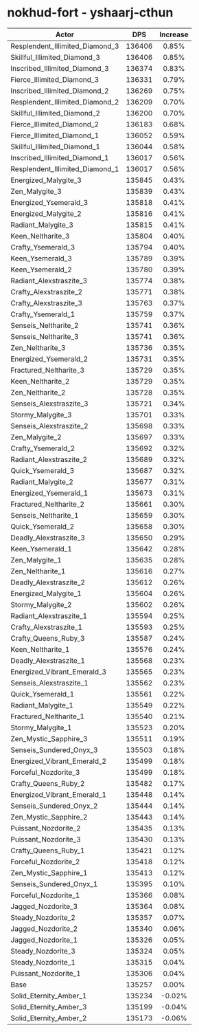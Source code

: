 # nokhud-fort - yshaarj-cthun
| Actor | DPS | Increase |
|---|:---:|:---:|
|Resplendent_Illimited_Diamond_3|136406|0.85%|
|Skillful_Illimited_Diamond_3|136406|0.85%|
|Inscribed_Illimited_Diamond_3|136374|0.83%|
|Fierce_Illimited_Diamond_3|136331|0.79%|
|Inscribed_Illimited_Diamond_2|136269|0.75%|
|Resplendent_Illimited_Diamond_2|136209|0.70%|
|Skillful_Illimited_Diamond_2|136200|0.70%|
|Fierce_Illimited_Diamond_2|136183|0.68%|
|Fierce_Illimited_Diamond_1|136052|0.59%|
|Skillful_Illimited_Diamond_1|136044|0.58%|
|Inscribed_Illimited_Diamond_1|136017|0.56%|
|Resplendent_Illimited_Diamond_1|136017|0.56%|
|Energized_Malygite_3|135845|0.43%|
|Zen_Malygite_3|135839|0.43%|
|Energized_Ysemerald_3|135818|0.41%|
|Energized_Malygite_2|135816|0.41%|
|Radiant_Malygite_3|135815|0.41%|
|Keen_Neltharite_3|135804|0.40%|
|Crafty_Ysemerald_3|135794|0.40%|
|Keen_Ysemerald_3|135789|0.39%|
|Keen_Ysemerald_2|135780|0.39%|
|Radiant_Alexstraszite_3|135774|0.38%|
|Crafty_Alexstraszite_2|135771|0.38%|
|Crafty_Alexstraszite_3|135763|0.37%|
|Crafty_Ysemerald_1|135759|0.37%|
|Senseis_Neltharite_2|135741|0.36%|
|Senseis_Neltharite_3|135741|0.36%|
|Zen_Neltharite_3|135736|0.35%|
|Energized_Ysemerald_2|135731|0.35%|
|Fractured_Neltharite_3|135729|0.35%|
|Keen_Neltharite_2|135729|0.35%|
|Zen_Neltharite_2|135728|0.35%|
|Senseis_Alexstraszite_3|135721|0.34%|
|Stormy_Malygite_3|135701|0.33%|
|Senseis_Alexstraszite_2|135698|0.33%|
|Zen_Malygite_2|135697|0.33%|
|Crafty_Ysemerald_2|135692|0.32%|
|Radiant_Alexstraszite_2|135689|0.32%|
|Quick_Ysemerald_3|135687|0.32%|
|Radiant_Malygite_2|135677|0.31%|
|Energized_Ysemerald_1|135673|0.31%|
|Fractured_Neltharite_2|135661|0.30%|
|Senseis_Neltharite_1|135659|0.30%|
|Quick_Ysemerald_2|135658|0.30%|
|Deadly_Alexstraszite_3|135650|0.29%|
|Keen_Ysemerald_1|135642|0.28%|
|Zen_Malygite_1|135635|0.28%|
|Zen_Neltharite_1|135616|0.27%|
|Deadly_Alexstraszite_2|135612|0.26%|
|Energized_Malygite_1|135604|0.26%|
|Stormy_Malygite_2|135602|0.26%|
|Radiant_Alexstraszite_1|135594|0.25%|
|Crafty_Alexstraszite_1|135593|0.25%|
|Crafty_Queens_Ruby_3|135587|0.24%|
|Keen_Neltharite_1|135576|0.24%|
|Deadly_Alexstraszite_1|135568|0.23%|
|Energized_Vibrant_Emerald_3|135565|0.23%|
|Senseis_Alexstraszite_1|135562|0.23%|
|Quick_Ysemerald_1|135561|0.22%|
|Radiant_Malygite_1|135549|0.22%|
|Fractured_Neltharite_1|135540|0.21%|
|Stormy_Malygite_1|135523|0.20%|
|Zen_Mystic_Sapphire_3|135511|0.19%|
|Senseis_Sundered_Onyx_3|135503|0.18%|
|Energized_Vibrant_Emerald_2|135499|0.18%|
|Forceful_Nozdorite_3|135499|0.18%|
|Crafty_Queens_Ruby_2|135482|0.17%|
|Energized_Vibrant_Emerald_1|135448|0.14%|
|Senseis_Sundered_Onyx_2|135444|0.14%|
|Zen_Mystic_Sapphire_2|135443|0.14%|
|Puissant_Nozdorite_2|135435|0.13%|
|Puissant_Nozdorite_3|135430|0.13%|
|Crafty_Queens_Ruby_1|135421|0.12%|
|Forceful_Nozdorite_2|135418|0.12%|
|Zen_Mystic_Sapphire_1|135413|0.12%|
|Senseis_Sundered_Onyx_1|135395|0.10%|
|Forceful_Nozdorite_1|135366|0.08%|
|Jagged_Nozdorite_3|135364|0.08%|
|Steady_Nozdorite_2|135357|0.07%|
|Jagged_Nozdorite_2|135340|0.06%|
|Jagged_Nozdorite_1|135326|0.05%|
|Steady_Nozdorite_3|135324|0.05%|
|Steady_Nozdorite_1|135315|0.04%|
|Puissant_Nozdorite_1|135306|0.04%|
|Base|135257|0.00%|
|Solid_Eternity_Amber_1|135234|-0.02%|
|Solid_Eternity_Amber_3|135199|-0.04%|
|Solid_Eternity_Amber_2|135173|-0.06%|
